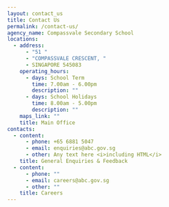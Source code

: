 ```yaml
---
layout: contact_us
title: Contact Us
permalink: /contact-us/
agency_name: Compassvale Secondary School
locations:
  - address:
      - "51 "
      - "COMPASSVALE CRESCENT, "
      - SINGAPORE 545083
    operating_hours:
      - days: School Term
        time: 7.00am - 6.00pm
        description: ""
      - days: School Holidays
        time: 8.00am - 5.00pm
        description: ""
    maps_link: ""
    title: Main Office
contacts:
  - content:
      - phone: +65 6881 5047
      - email: enquiries@abc.gov.sg
      - other: Any text here <i>including HTML</i>
    title: General Enquiries & Feedback
  - content:
      - phone: ""
      - email: careers@abc.gov.sg
      - other: ""
    title: Careers
---
```


